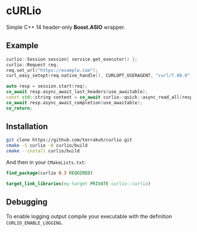 # cURLio

Simple C++ 14 header-only **Boost.ASIO** wrapper.

## Example

```cpp
curlio::Session session{ service.get_executor() };
curlio::Request req;
req.set_url("https://example.com");
curl_easy_setopt(req.native_handle(), CURLOPT_USERAGENT, "curl/7.80.0");

auto resp = session.start(req);
co_await resp.async_await_last_headers(use_awaitable);
const std::string content = co_await curlio::quick::async_read_all(resp, use_awaitable);
co_await resp.async_await_completion(use_awaitable);
co_return;
```

## Installation

```sh
git clone https://github.com/terrakuh/curlio.git
cmake -S curlio -B curlio/build
cmake --install curlio/build
```

And then in your `CMakeLists.txt`:

```cmake
find_package(curlio 0.3 REQUIRED)

target_link_libraries(my-target PRIVATE curlio::curlio)
```

## Debugging

To enable logging output compile your executable with the definition `CURLIO_ENABLE_LOGGING`.
